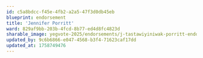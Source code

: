 ```yaml
---
id: c5a8bdcc-f45e-4fb2-a2a5-47f3d0db45eb
blueprint: endorsement
title: 'Jennifer Porritt'
ward: 829af9bb-203b-4fcd-8b77-ed4d8fc4823d
sharable_image: yegvote-2025/endorsements/j-tastawiyiniwak-porritt-endorsement.png
updated_by: 9c6b6866-e047-4568-b3f4-71623caf17dd
updated_at: 1758749476
---
```

